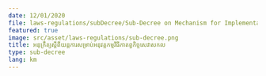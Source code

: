 ```yaml
---
date: 12/01/2020
file: laws-regulations/subDecree/Sub-Decree on Mechanism for Implementation of Universal Service Obligation.pdf
featured: true
image: src/asset/laws-regulations/sub-decree.png
title: អនុក្រឹត្យ​ស្តីពី​យន្តការ​សម្រាប់​អនុវត្ត​កម្ម​វិធី​កាតព្វកិច្ចសេវា​សកល
type: sub-decree
lang: km
---
```

